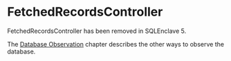 # FetchedRecordsController

FetchedRecordsController has been removed in SQLEnclave 5.

The [Database Observation](../README.md#database-changes-observation) chapter describes the other ways to observe the database.
